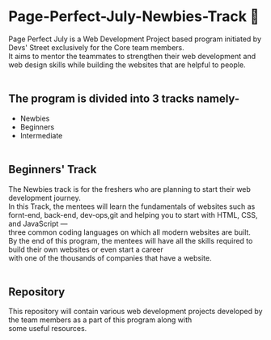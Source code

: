 # Page-Perfect-July-Newbies-Track 🦾
Page Perfect July is a Web Development Project based program initiated by Devs' Street exclusively for the Core team members.<br />
It aims to mentor the teammates to strengthen their web development and web design skills while building the websites that are helpful to people.
<br /><br />
## The program is divided into 3 tracks namely- <br/>

  * Newbies 
  * Beginners
  * Intermediate
  <br /> <br />
## Beginners' Track
The Newbies track is for the freshers who are planning to start their web development journey. <br />
In this Track, the mentees will learn the fundamentals of websites such as fornt-end, back-end, dev-ops,git and helping you to start with HTML, CSS, and JavaScript — <br />
three common coding languages on which all modern websites are built. <br />
By the end of this program, the mentees will have all the skills required to build their own websites or even start a career <br />
with one of the thousands of companies that have a website.
<br /> <br />
## Repository
This repository will contain various web development projects developed by the team members as a part of this program along with <br />
some useful resources. <br />
<br /> <br />
